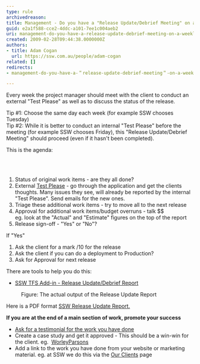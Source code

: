 ```yaml
---
type: rule
archivedreason: 
title: Management - Do you have a "Release Update/Debrief Meeting" on a weekly basis?
guid: e2a1f588-cce2-4ddc-a101-7ee1c004aeb2
uri: management-do-you-have-a-release-update-debrief-meeting-on-a-weekly-basis
created: 2009-02-28T09:44:38.0000000Z
authors:
- title: Adam Cogan
  url: https://ssw.com.au/people/adam-cogan
related: []
redirects:
- management-do-you-have-a-＂release-update-debrief-meeting＂-on-a-weekly-basis

---
```




  <p>Every week&#160;the project manager should meet with the client to conduct an external &quot;Test Please&quot; as well as to discuss the status of the release. </p>
<p>Tip #1&#58; Choose the same day each week (for example SSW chooses Tuesday)<br>
Tip #2&#58; While it is better to conduct an internal &quot;Test Please&quot; before the meeting (for example SSW chooses Friday), this &quot;Release Update/Debrief Meeting&quot; should proceed (even if it hasn't been completed).</p>
<p>This is the agenda&#58;</p>
​
<br><excerpt class='endintro'></excerpt><br>

  <ol>
    <li>Status of original work items - are they all done? </li>
    <li>External <a href="/Pages/InternalTestPlease.aspx">Test Please</a> - go through the application and get the clients thoughts. Many&#160;issues they&#160;see, will already be reported by the internal &quot;Test Please&quot;. Send emails for the new ones. </li>
    <li>Triage these additional work items - try to move all to the next release </li>
    <li>Approval for additional work items/budget overruns&#160;- talk $$ <br>
    eg. look at the &quot;Actual&quot; and &quot;Estimate&quot; figures on the top of the report </li>
    <li>Release sign-off - &quot;Yes&quot; or &quot;No&quot;? </li>
</ol>
<p>If &quot;Yes&quot;</p>
<ol>
    <li>Ask the client for a mark /10 for the release </li>
    <li>Ask the client if you can do a deployment to Production? </li>
    <li>Ask for Approval for next release &#160; </li>
</ol>
<p>There are tools to help you do this&#58;</p>
<ul>
    <li><a href="http&#58;//www.ssw.com.au/ssw/AgileTemplate/UserGuide.aspx#ReleaseUpdate">SSW TFS Add-in - Release Update/Debrief Report</a> </li>
</ul>
<dl class="image">
    <dt><img src="/PublishingImages/ProgressReport_small.jpg" border="0" alt="" style="border-width&#58;0px;border-style&#58;solid;" /> </dt>
    <dd>Figure&#58; The actual output of the Release Update Report </dd>
</dl>
<p>Here is a&#160;PDF format <a href="http&#58;//www.ssw.com.au/ssw/AgileTemplate/Sample/Reports.zip">SSW Release Upd​​ate Report.</a></p>
<p><strong>If you are at the end of a main section of work, promote your success </strong></p>
<ul>
    <li><a name="Ask for a testimonial for the work you have done" id="Ask for a testimonial for the work you have done" href="/_layouts/15/FIXUPREDIRECT.ASPX?WebId=3dfc0e07-e23a-4cbb-aac2-e778b71166a2&amp;TermSetId=07da3ddf-0924-4cd2-a6d4-a4809ae20160&amp;TermId=c14a312e-5c0d-489f-80e1-8722fd99d607">Ask for&#160;a testimonial for the work you have done</a> </li>
    <li>Create a case study and get it approved - This should be a win-win for the client. eg.&#160;&#160;<a href="https&#58;//www.ssw.com.au/ssw/Consulting/Case-Study/WorleyParsons.aspx">WorleyParsons</a> </li>
    <li>Add&#160;a link to the work you have done from your website or marketing material. eg. at SSW we do this via the&#160;<a href="http&#58;//www.ssw.com.au/ssw/Company/OurClients.aspx">Our Clients</a> page </li>
</ul>
​


